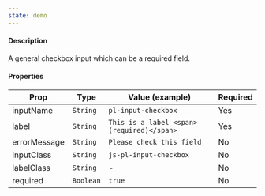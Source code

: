 ```yaml
---
state: demo
---
```


#### Description

A general checkbox input which can be a required field.

#### Properties

| Prop         | Type      | Value (example)                           | Required |
| ------------ | --------- | ----------------------------------------- | -------- |
| inputName    | `String`  | `pl-input-checkbox`                       | Yes      |
| label        | `String`  | `This is a label <span>(required)</span>` | Yes      |
| errorMessage | `String`  | `Please check this field`                 | No       |
| inputClass   | `String`  | `js-pl-input-checkbox`                    | No       |
| labelClass   | `String`  | -                                         | No       |
| required     | `Boolean` | `true`                                    | No       |
